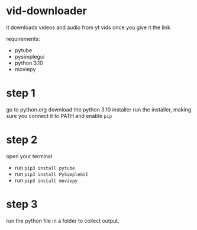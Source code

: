 # vid-downloader
it downloads videos and audio from yt vids once you give it the link

requirements:
- pytube
- pysimplegui
- python 3.10
- moviepy


# step 1
go to python.org
download the python 3.10 installer
run the installer, making sure you connect it to PATH and enable `pip`

# step 2
open your terminal
- run `pip3 install pytube`
- run `pip3 install PySimpleGUI`
- run `pip3 install moviepy`

# step 3
run the python file in a folder to collect output.
